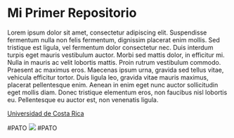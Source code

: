 # Mi Primer Repositorio

Lorem ipsum dolor sit amet, consectetur adipiscing elit. Suspendisse fermentum nulla non felis fermentum, dignissim placerat enim mollis. Sed tristique est ligula, vel fermentum dolor consectetur nec. Duis interdum turpis eget mauris vestibulum auctor. Morbi sed mattis dolor, in efficitur mi. Nulla in mauris ac velit lobortis mattis. Proin rutrum vestibulum commodo. Praesent ac maximus eros. Maecenas ipsum urna, gravida sed tellus vitae, vehicula efficitur tortor. Duis ligula leo, gravida vitae mauris maximus, placerat pellentesque enim. Aenean in enim eget nunc auctor sollicitudin eget mollis diam. Donec tristique elementum eros, non faucibus nisl lobortis eu. Pellentesque eu auctor est, non venenatis ligula.

[Universidad de Costa Rica](https://www.ucr.ac.cr/)

#PATO
![](https://images.unsplash.com/photo-1555852095-64e7428df0fa?ixlib=rb-1.2.1&ixid=MnwxMjA3fDB8MHxwaG90by1wYWdlfHx8fGVufDB8fHx8&auto=format&fit=crop&w=688&q=80)
#PATO
